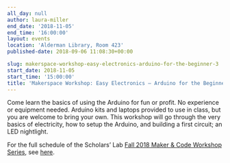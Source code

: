 ```yaml
---
all_day: null
author: laura-miller
end_date: '2018-11-05'
end_time: '16:00:00'
layout: events
location: 'Alderman Library, Room 423'
published-date: 2018-09-06 11:08:30+00:00

slug: makerspace-workshop-easy-electronics-arduino-for-the-beginner-3
start_date: 2018-11-05
start_time: '15:00:00'
title: 'Makerspace Workshop: Easy Electronics – Arduino for the Beginner'
---
```


Come learn the basics of using the Arduino for fun or profit. No experience or equipment needed. Arduino kits and laptops provided to use in class, but you are welcome to bring your own. This workshop will go through the very basics of electricity, how to setup the Arduino, and building a first circuit; an LED nightlight.

For the full schedule of the Scholars’ Lab [Fall 2018 Maker & Code Workshop Series](http://scholarslab.org/makerspace/fall-2018-maker-code-workshop-series/), see [here](http://scholarslab.org/makerspace/fall-2018-maker-code-workshop-series/).
